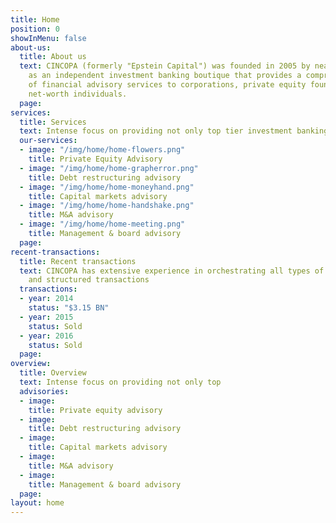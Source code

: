 ```yaml
---
title: Home
position: 0
showInMenu: false
about-us:
  title: About us
  text: CINCOPA (formerly "Epstein Capital") was founded in 2005 by near Nir Epstein
    as an independent investment banking boutique that provides a comprehensive suite
    of financial advisory services to corporations, private equity founds and high
    net-worth individuals.
  page: 
services:
  title: Services
  text: Intense focus on providing not only top tier investment banking capabilities, but also the highest level of attention, focus and intensity at all stages of a transaction to achieve the best outcomes to our clients.
  our-services:
  - image: "/img/home/home-flowers.png"
    title: Private Equity Advisory
  - image: "/img/home/home-grapherror.png"
    title: Debt restructuring advisory
  - image: "/img/home/home-moneyhand.png"
    title: Capital markets advisory
  - image: "/img/home/home-handshake.png"
    title: M&A advisory
  - image: "/img/home/home-meeting.png"
    title: Management & board advisory
  page: 
recent-transactions:
  title: Recent transactions
  text: CINCOPA has extensive experience in orchestrating all types of M&A financials
    and structured transactions
  transactions:
  - year: 2014
    status: "$3.15 BN"
  - year: 2015
    status: Sold
  - year: 2016
    status: Sold
  page: 
overview:
  title: Overview
  text: Intense focus on providing not only top
  advisories:
  - image: 
    title: Private equity advisory
  - image: 
    title: Debt restructuring advisory
  - image: 
    title: Capital markets advisory
  - image: 
    title: M&A advisory
  - image: 
    title: Management & board advisory
  page: 
layout: home
---
```


